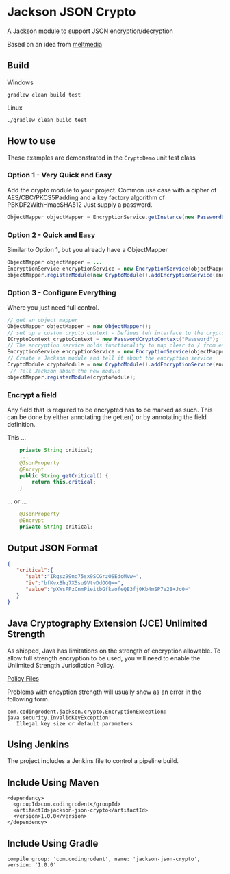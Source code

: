 
# Jackson JSON Crypto

A Jackson module to support JSON encryption/decryption 

Based on an idea from [meltmedia](https://github.com/meltmedia/jackson-crypto)

## Build

Windows
```
gradlew clean build test
```
Linux
```
./gradlew clean build test
```
## How to use

These examples are demonstrated in the ```CryptoDemo``` unit test class

### Option 1 - Very Quick and Easy

Add the crypto module to your project. Common use case with a cipher of AES/CBC/PKCS5Padding and a key factory algorithm of PBKDF2WithHmacSHA512
Just supply a password.

```java
ObjectMapper objectMapper = EncryptionService.getInstance(new PasswordCryptoContext("Password1"));
```


### Option 2 - Quick and Easy

Similar to Option 1, but you already have a ObjectMapper 

```java
ObjectMapper objectMapper = ...
EncryptionService encryptionService = new EncryptionService(objectMapper, new PasswordCryptoContext("Password1"));
objectMapper.registerModule(new CryptoModule().addEncryptionService(encryptionService));
```


### Option 3 - Configure Everything

Where you just need full control. 

```java
// get an object mapper
ObjectMapper objectMapper = new ObjectMapper();
// set up a custom crypto context - Defines teh interface to the crypto algorithms used
ICryptoContext cryptoContext = new PasswordCryptoContext("Password");
// The encryption service holds functionality to map clear to / from encrypted JSON
EncryptionService encryptionService = new EncryptionService(objectMapper, cryptoContext);
// Create a Jackson module and tell it about the encryption service
CryptoModule cryptoModule = new CryptoModule().addEncryptionService(encryptionService);
 // Tell Jackson about the new module
objectMapper.registerModule(cryptoModule);
```


### Encrypt a field

Any field that is required to be encrypted has to be marked as such.  This can be done by either annotating the getter() or 
by annotating the field definition.

This ...

```java
    private String critical;
    ...
    @JsonProperty
    @Encrypt
    public String getCritical() {
        return this.critical;
    }
```

... or ...

```java
    @JsonProperty
    @Encrypt
    private String critical;
```

## Output JSON Format
```json
{  
   "critical":{  
      "salt":"IRqsz99no75sx9SCGrzOSEdoMVw=",
      "iv":"bfKvxBhq7X5su9VtvDdOGQ==",
      "value":"pXWsFPzCnmPieitbGfkvofeQE3fj0Kb4mSP7e28+Jc0="
   }
}
```

## Java Cryptography Extension (JCE) Unlimited Strength

As shipped, Java has limitations on the strength of encryption allowable.  To allow full strength encryption to be used, you will need to
enable the Unlimited Strength Jurisdiction Policy.

[Policy Files](http://www.oracle.com/technetwork/java/javase/downloads/jce8-download-2133166.html)

Problems with encyption strength will usually show as an error in the following form.
```
com.codingrodent.jackson.crypto.EncryptionException: java.security.InvalidKeyException: 
   Illegal key size or default parameters
```

## Using Jenkins

The project includes a Jenkins file to control a pipeline build.

## Include Using Maven
```
<dependency>
  <groupId>com.codingrodent</groupId>
  <artifactId>jackson-json-crypto</artifactId>
  <version>1.0.0</version>
</dependency>
```

## Include Using Gradle

```
compile group: 'com.codingrodent', name: 'jackson-json-crypto', version: '1.0.0'
```

